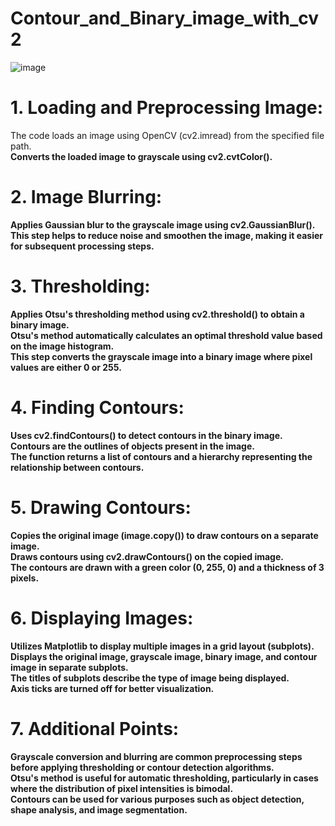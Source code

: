 # Contour_and_Binary_image_with_cv2
![image](https://github.com/Shawon5030/Contour_and_Binary_image_with_cv2/assets/149573785/ddb237e5-5013-49df-8621-7c12c352501a)

# 1. Loading and Preprocessing Image:
The code loads an image using OpenCV (cv2.imread) from the specified file path. <br/>
<b/> Converts the loaded image to grayscale using cv2.cvtColor(). <br/>

# 2. Image Blurring:
Applies Gaussian blur to the grayscale image using cv2.GaussianBlur(). <br/>
This step helps to reduce noise and smoothen the image, making it easier for subsequent processing steps. <br/>

# 3. Thresholding:
Applies Otsu's thresholding method using cv2.threshold() to obtain a binary image. <br/>
Otsu's method automatically calculates an optimal threshold value based on the image histogram. <br/>
This step converts the grayscale image into a binary image where pixel values are either 0 or 255. <br/>

# 4. Finding Contours:
Uses cv2.findContours() to detect contours in the binary image. <br/>
Contours are the outlines of objects present in the image. <br/>
The function returns a list of contours and a hierarchy representing the relationship between contours. <br/>

# 5. Drawing Contours:
Copies the original image (image.copy()) to draw contours on a separate image. <br/>
Draws contours using cv2.drawContours() on the copied image. <br/>
The contours are drawn with a green color (0, 255, 0) and a thickness of 3 pixels. <br/>

# 6. Displaying Images:
Utilizes Matplotlib to display multiple images in a grid layout (subplots). <br/>
Displays the original image, grayscale image, binary image, and contour image in separate subplots. <br/>
The titles of subplots describe the type of image being displayed. <br/>
Axis ticks are turned off for better visualization. <br/>

# 7. Additional Points:
Grayscale conversion and blurring are common preprocessing steps before applying thresholding or contour detection algorithms. <br/>
Otsu's method is useful for automatic thresholding, particularly in cases where the distribution of pixel intensities is bimodal. <br/>
Contours can be used for various purposes such as object detection, shape analysis, and image segmentation. <br/>
